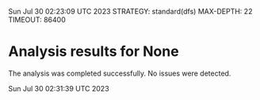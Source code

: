 Sun Jul 30 02:23:09 UTC 2023
STRATEGY: standard(dfs)
MAX-DEPTH: 22
TIMEOUT: 86400
# Analysis results for None
The analysis was completed successfully. No issues were detected.

Sun Jul 30 02:31:39 UTC 2023
